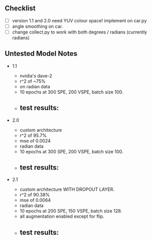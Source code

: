 ## Checklist
- [ ] version 1.1 and 2.0 need YUV colour space! implement on car.py
- [ ] angle smoothing on car.
- [ ] change collect.py to work with both degrees / radians (currently radians)

## Untested Model Notes
- 1.1
	- nvidia's dave-2
	- r^2 of ~75% 
	- on radian data
	- 10 epochs at 300 SPE, 200 VSPE, batch size 100.
	- test results:
		- 

- 2.0
	- custom architecture
	- r^2 of 95.7%
	- mse of 0.0024 
	- radian data
	- 10 epochs at 300 SPE, 200 VSPE, batch size 100.
	- test results:
		- 

- 2.1
	- custom architecture WITH DROPOUT LAYER. 
	- r^2 of 90.38%
	- mse of 0.0064
	- radian data
	- 10 epochs at 200 SPE, 150 VSPE, batch size 128. 
	- all augmentation enabled except for flip. 
	- test results:
		- 
